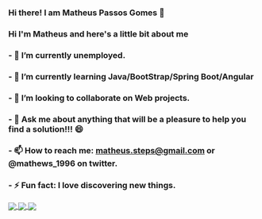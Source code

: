 ### Hi there! I am Matheus Passos Gomes 👋

<!--
**mathews19/mathews19** is a ✨ _special_ ✨ repository because its `README.md` (this file) appears on your GitHub profile.-->

 ### Hi I'm Matheus and here's a little bit about me

### - 🔭 I’m currently unemployed.
### - 🌱 I’m currently learning Java/BootStrap/Spring Boot/Angular
### - 👯 I’m looking to collaborate on Web projects.
### - 💬 Ask me about anything that will be a pleasure to help you find a solution!!!  😄
### - 📫 How to reach me: matheus.steps@gmail.com or @mathews_1996 on twitter.
### - ⚡ Fun fact: I love discovering new things.

<a href="https://github.com/mathews19">
 <img align="center" src="https://github-readme-stats.vercel.app/api?username=mathews19" />
</a>

<a href="https://github.com/mathews19/github-readme-stats">
  <img align="center" src="https://github-readme-stats.vercel.app/api/top-langs/?username=mathews19&layout=compact" />
</a>

<a href="https://github.com/mathews19/github-readme-stats">
  <img align="center" src="https://github-readme-stats.vercel.app/api/wakatime?username=mathews19" />
</a>
